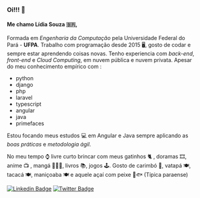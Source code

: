 ### Oi!!! 👋
#### Me chamo Lídia Souza 🇧🇷,
Formada em *Engenharia da Computação* pela Universidade Federal do Pará - **UFPA**. Trabalho com programação desde 2015 🖥️, gosto de codar e sempre estar aprendendo coisas novas. Tenho experiencia com *back-end*, *front-end* e *Cloud Computing*, em nuvem pública e nuvem privata.
Apesar do meu conhecimento empírico com :
- python
- django
- php
- laravel
- typescript
- angular
- java
- primefaces

Estou focando meus estudos 💻 em Angular e Java sempre aplicando as *boas práticas* e *metodologia ágil*.
 
 
No meu tempo ⌚ livre curto brincar com meus gatinhos 🐈 , doramas 🎞️, anime 📺 , mangá 📘🇯🇵, livros 📚, jogos 🕹️. Gosto de carimbó 🎼, vatapá 🍽️, tacacá 🍽️, maniçoaba 🍽️ e aquele açaí com peixe 🍴🐟 (Típica paraense)
 

<!--
**lidiambsouza/lidiambsouza** is a ✨ _special_ ✨ repository because its `README.md` (this file) appears on your GitHub profile.-->



[![Linkedin Badge](https://img.shields.io/badge/-LinkedIn-blue?style=flat-square&logo=Linkedin&logoColor=white&link=https://www.linkedin.com/in/lidiambsouza)](https://www.linkedin.com/in/lidiambsouza)
[![Twitter Badge](https://img.shields.io/badge/-Twitter-1ca0f1?style=flat-square&labelColor=1ca0f1&logo=twitter&logoColor=white&link=https://twitter.com/@lidiaBeirao)](https://twitter.com/@lidiaBeirao)
